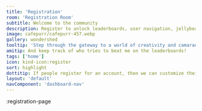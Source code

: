 ```yaml
---
title: 'Registration'
room: 'Registration Room'
subtitle: Welcome to the community
description: Register to unlock leaderboards, user navigation, jellybean tracking, art collection, prompt retention, and more!
image: cafepurr/cafepurr-457.webp
gallery: wondershed
tooltip: 'Step through the gateway to a world of creativity and camaraderie!'
amitip: And keep track of who tries to beat me on the leaderboards!
tags: ['home']
icon: kind-icon:register
sort: highlight
dottitip: If people register for an account, then we can customize their experience.
layout: 'default'
navComponent: 'dashboard-nav'
---
```


:registration-page
